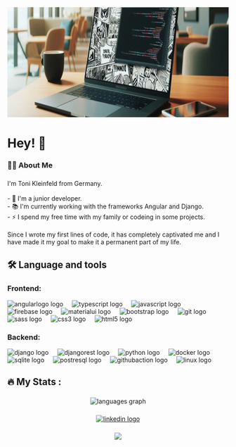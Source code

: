 <div align="center">
  <img height="250" src="https://github.com/ToniKleinfeld/ToniKleinfeld/blob/main/background.jpg?raw=true"  />
</div>

##

<h1>Hey! 👋</h1>

<h3> 👩‍💻  About Me</h3>

###

<p align="left">I'm Toni Kleinfeld from Germany.<br><br>- 🔭 I'm a junior developer.<br>- 📚 I'm currently working with the frameworks Angular and Django.<br>- ⚡ I spend my free time with my family or codeing in some projects.<br><br>Since I wrote my first lines of code, it has completely captivated me and I have made it my goal to make it a permanent part of my life.</p>



## 🛠 Language and tools

### Frontend:
<div align="left">
  <img src="https://cdn.jsdelivr.net/gh/devicons/devicon@latest/icons/angular/angular-original.svg" height="40" alt="angularlogo logo"  />
  <img width="12" />
  <img src="https://cdn.jsdelivr.net/gh/devicons/devicon/icons/typescript/typescript-original.svg" height="40" alt="typescript logo"  />
  <img width="12" />
  <img src="https://cdn.jsdelivr.net/gh/devicons/devicon/icons/javascript/javascript-original.svg" height="40" alt="javascript logo"  />
  <img width="12" />
  <img src="https://cdn.jsdelivr.net/gh/devicons/devicon/icons/firebase/firebase-plain.svg" height="40" alt="firebase logo"  />
  <img width="12" />
  <img src="https://cdn.jsdelivr.net/gh/devicons/devicon/icons/materialui/materialui-original.svg" height="40" alt="materialui logo"  />
  <img width="12" />
  <img src="https://cdn.jsdelivr.net/gh/devicons/devicon/icons/bootstrap/bootstrap-original.svg" height="40" alt="bootstrap logo"  />
  <img width="12" />
  <img src="https://cdn.jsdelivr.net/gh/devicons/devicon/icons/git/git-original.svg" height="40" alt="git logo"  />
  <img width="12" />
  <img src="https://cdn.jsdelivr.net/gh/devicons/devicon/icons/sass/sass-original.svg" height="40" alt="sass logo"  />
  <img width="12" />
  <img src="https://cdn.jsdelivr.net/gh/devicons/devicon/icons/css3/css3-original.svg" height="40" alt="css3 logo"  />
  <img width="12" />
  <img src="https://cdn.jsdelivr.net/gh/devicons/devicon/icons/html5/html5-original.svg" height="40" alt="html5 logo"  />
</div>

### Backend:

<div align="left">
  <img src="https://cdn.jsdelivr.net/gh/devicons/devicon@latest/icons/django/django-plain.svg" height="40" alt="django logo"  />
  <img width="12" />
  <img src="https://cdn.jsdelivr.net/gh/devicons/devicon@latest/icons/djangorest/djangorest-line.svg" height="40" alt="djangorest logo"/>
  <img width="12" />
  <img src="https://cdn.jsdelivr.net/gh/devicons/devicon@latest/icons/python/python-original-wordmark.svg" height="40" alt="python logo"/>
  <img width="12" />
  <img src="https://cdn.jsdelivr.net/gh/devicons/devicon@latest/icons/docker/docker-original-wordmark.svg" height="40" alt="docker logo"/>
  <img width="12" />
  <img src="https://cdn.jsdelivr.net/gh/devicons/devicon@latest/icons/sqlite/sqlite-original-wordmark.svg" height="40" alt="sqlite logo"/>
  <img width="12" />
  <img src="https://cdn.jsdelivr.net/gh/devicons/devicon@latest/icons/postgresql/postgresql-original-wordmark.svg" height="40" alt="postresql logo"/>
  <img width="12" />
  <img src="https://cdn.jsdelivr.net/gh/devicons/devicon@latest/icons/githubactions/githubactions-plain-wordmark.svg" height="40" alt="githubaction logo"/>
  <img width="12" />
  <img src="https://cdn.jsdelivr.net/gh/devicons/devicon@latest/icons/linux/linux-original.svg" height="40" alt="linux logo"/>
  <img width="12" />
</div>

###

## 🔥   My Stats :

###

<div align="center">
  <img src="https://github-readme-stats.vercel.app/api/top-langs?username=tonikleinfeld&locale=en&hide_title=false&layout=compact&card_width=320&langs_count=7&theme=dracula&hide_border=false&order=2" height="150" alt="languages graph"  />
</div>

###

<div align="center">
  <a href="https://linkedin.com/in/tonikleinfeld" target="_blank">
    <img src="https://img.shields.io/static/v1?message=LinkedIn&logo=linkedin&label=&color=0077B5&logoColor=white&labelColor=&style=for-the-badge" height="25" alt="linkedin logo"  />
  </a>
</div>

###

<div align="center">
  <img src="https://visitor-badge.laobi.icu/badge?page_id=tonikleinfeld.tonikleinfeld&"  />
</div>

###
